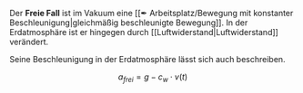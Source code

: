 Der **Freie Fall** ist im Vakuum eine [[✒ Arbeitsplatz/Bewegung mit konstanter Beschleunigung|gleichmäßig beschleunigte Bewegung]]. In der Erdatmosphäre ist er hingegen durch [[Luftwiderstand|Luftwiderstand]] verändert.



Seine Beschleunigung in der Erdatmosphäre lässt sich auch beschreiben.

$$
a_{frei} = g - c_w \cdot v(t)
$$